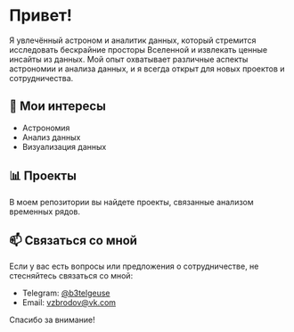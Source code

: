 # Привет!

Я увлечённый астроном и аналитик данных, который стремится исследовать бескрайние просторы Вселенной и извлекать ценные инсайты из данных. Мой опыт охватывает различные аспекты астрономии и анализа данных, и я всегда открыт для новых проектов и сотрудничества.

## 🌌 Мои интересы

- Астрономия
- Анализ данных
- Визуализация данных

## 📊 Проекты

В моем репозитории вы найдете проекты, связанные анализом временных рядов.


## 📫 Связаться со мной

Если у вас есть вопросы или предложения о сотрудничестве, не стесняйтесь связаться со мной:

- Telegram: [@b3telgeuse](https://t.me/b3telgeuse)
- Email: [vzbrodov@vk.com](mailto:vzbrodov@vk.com)

Спасибо за внимание!
